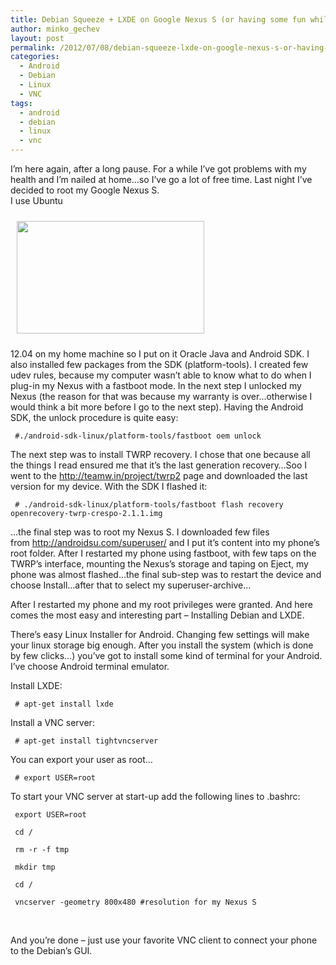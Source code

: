 ```yaml
---
title: Debian Squeeze + LXDE on Google Nexus S (or having some fun while suffering)
author: minko_gechev
layout: post
permalink: /2012/07/08/debian-squeeze-lxde-on-google-nexus-s-or-having-some-fun-while-suffering/
categories:
  - Android
  - Debian
  - Linux
  - VNC
tags:
  - android
  - debian
  - linux
  - vnc
---
```


I&#8217;m here again, after a long pause. For a while I&#8217;ve got problems with my health and I&#8217;m nailed at home&#8230;so I&#8217;ve go a lot of free time. Last night I&#8217;ve decided to root my Google Nexus S.  
I use Ubuntu

[<img class="alignleft size-medium wp-image-152" style="margin: 10px;" title="Debian Squeeze with LXDE on Android 4.1" src="http://blog.mgechev.com/wp-content/uploads/2012/07/547127_487402781271330_2093254846_n-300x180.jpg" alt="" width="300" height="180" />][1]

12.04 on my home machine so I put on it Oracle Java and Android SDK. I also installed few packages from the SDK (platform-tools). I created few udev rules, because my computer wasn&#8217;t able to know what to do when I plug-in my Nexus with a fastboot mode. In the next step I unlocked my Nexus (the reason for that was because my warranty is over&#8230;otherwise I would think a bit more before I go to the next step). Having the Android SDK, the unlock procedure is quite easy:

     #./android-sdk-linux/platform-tools/fastboot oem unlock 

The next step was to install TWRP recovery. I chose that one because all the things I read ensured me that it&#8217;s the last generation recovery&#8230;Soo I went to the http://teamw.in/project/twrp2 page and downloaded the last version for my device. With the SDK I flashed it:

     # ./android-sdk-linux/platform-tools/fastboot flash recovery openrecovery-twrp-crespo-2.1.1.img 

&#8230;the final step was to root my Nexus S. I downloaded few files from http://androidsu.com/superuser/ and I put it&#8217;s content into my phone&#8217;s root folder. After I restarted my phone using fastboot, with few taps on the TWRP&#8217;s interface, mounting the Nexus&#8217;s storage and taping on Eject, my phone was almost flashed&#8230;the final sub-step was to restart the device and choose Install&#8230;after that to select my superuser-archive&#8230;

After I restarted my phone and my root privileges were granted. And here comes the most easy and interesting part &#8211; Installing Debian and LXDE.

There&#8217;s easy Linux Installer for Android. Changing few settings will make your linux storage big enough. After you install the system (which is done by few clicks&#8230;) you&#8217;ve got to install some kind of terminal for your Android. I&#8217;ve choose Android terminal emulator. 

Install LXDE:

     # apt-get install lxde 

Install a VNC server:

     # apt-get install tightvncserver 

You can export your user as root&#8230;

     # export USER=root 

To start your VNC server at start-up add the following lines to .bashrc:

     export USER=root 

     cd / 

     rm -r -f tmp 

     mkdir tmp 

     cd / 

     vncserver -geometry 800x480 #resolution for my Nexus S 

&nbsp;

And you&#8217;re done &#8211; just use your favorite VNC client to connect your phone to the Debian&#8217;s GUI.

 [1]: http://blog.mgechev.com/wp-content/uploads/2012/07/547127_487402781271330_2093254846_n.jpg